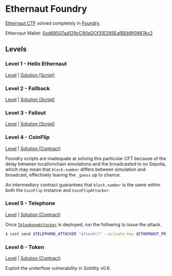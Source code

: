 # Ethernaut Foundry

[Ethernaut CTF](https://ethernaut.openzeppelin.com/) solved completely in [Foundry](https://foundry.paradigm.xyz/).

Ethernaut Wallet: [0xd68507ad129cC90eDCf31E295EafBEbBf0987Ac2](0xd68507ad129cc90edcf31e295eafbebbf0987ac2)

## Levels

### Level 1 - Hello Ethernaut

[Level](levels/1-HelloEthernaut.sol) | [Solution (Script)](script/1-HelloEthernaut.s.sol)

### Level 2 - Fallback

[Level](levels/2-Fallback.sol) | [Solution (Script)](script/2-Fallback.s.sol)

### Level 3 - Fallout

[Level](levels/3-Fallout.sol) | [Solution (Script)](script/2-Fallout.s.sol)

### Level 4 - CoinFlip

[Level](levels/4-CoinFlip.sol) | [Solution (Contract)](src/4-CoinFlip.sol)

Foundry scripts are inadequate at solving this particular CFT because of the delay between local/onchain simulations and the broadcasted tx on Sepolia, which may mean that `block.number` differs between simulation and broadcast, effectively leaving the `_guess` up to chance.

An intermediary contract guarantees that `block.number` is the same within both the `CoinFlip` instance and `CoinFlipAttacker`.

### Level 5 - Telephone

[Level](levels/5-Telephone.sol) | [Solution (Contract)](src/5-Telephone.sol)

Once [`TelephoneAttacker`](src/5-Telephone.sol) is deployed, run the following to issue the attack.

```bash
$ cast send $TELEPHONE_ATTACKER "attack()" --private-key $ETHERNAUT_PRIVATE_KEY --rpc-url $SEPOLIA_RPC_URL
```

### Level 6 - Token

[Level](levels/6-Token.sol) | [Solution (Contract)](src/6-Token.sol)

Exploit the underflow vulnerability in Solidity v0.6.
